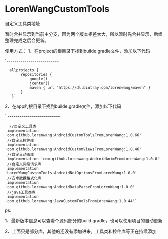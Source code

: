 # LorenWangCustomTools
自定义工具类地址


暂时合并显示到当前主分支，因为两个版本相差太大，所以暂时先合并显示，后续整理完成之后会更新。

使用方式：
1、在project的根目录下找到builde.gradle文件，添加以下代码

`--------------------------

      allprojects {
           repositories {
               google()
               jcenter()
               maven { url "https://dl.bintray.com/lorenwang/maven" }
           }
       }`

2、在app的根目录下找到builde.gradle文件，添加以下代码

` --------------------------

      //自定义工具类
     implementation 'com.github.lorenwang:AndroidCustomToolsFromLorenWang:1.0.66'
     //自定义控件库
     implementation 'com.github.lorenwang:AndroidCustomViewsFromLorenWang:1.0.46'
     //自定义动画库
     implementation 'com.github.lorenwang:AndroidAnimFromLorenWang:1.0.0'
     //自定义网络请求库
     implementation 'LorenWangCustomTools:AndroidNetOptionsFromLorenWang:1.0.0'
     //安卓数据格式化库
     implementation 'com.github.lorenwang:AndroidDataParseFromLorenWang:1.0.0'
     //java工具类库
     implementation 'com.github.lorenwang:JavaCustomToolsFromLorenWang:1.0.44'`

ps:

1、最新版本信息可以查看个源码部分的build.gradle，也可以使用项目的自动更新

   2、上面只是部分库，其他的还没有添加进来，工具类和控件库等正在持续添加

